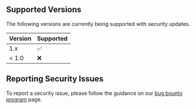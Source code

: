 ## Supported Versions

The following versions are currently being supported with security updates.

| Version | Supported          |
| ------- | ------------------ |
| 1.x     | :white_check_mark: |
| < 1.0   | :x:                |

## Reporting Security Issues

To report a security issue, please follow the guidance on our [bug bounty program](https://www.metaplex.com/bounty-program) page.
